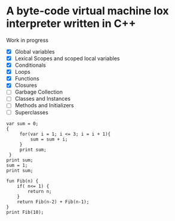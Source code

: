 # A byte-code virtual machine lox interpreter written in C++
Work in progress
- [x] Global variables
- [x] Lexical Scopes and scoped local variables
- [x] Conditionals
- [x] Loops
- [x] Functions
- [x] Closures
- [ ] Garbage Collection
- [ ] Classes and Instances
- [ ] Methods and Initializers
- [ ] Superclasses

```
var sum = 0;
{
     for(var i = 1; i <= 3; i = i + 1){
         sum = sum + i;
     }
     print sum;
 }
print sum;
sum = 1;
print sum;
```

```
fun Fib(n) {
    if( n<= 1) {
        return n;
    }
    return Fib(n-2) + Fib(n-1);
}
print Fib(10);
```
